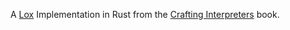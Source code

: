 A [Lox](http://craftinginterpreters.com/the-lox-language.html) Implementation in 
Rust from the [Crafting Interpreters](http://craftinginterpreters.com) book.
